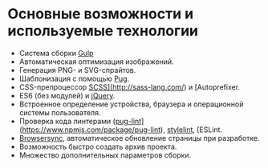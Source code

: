 # Основные возможности и используемые технологии

* Система сборки <a href="https://gulpjs.com/" target="_blank">Gulp</a>
* Автоматическая оптимизация изображений.
* Генерация PNG- и SVG-спрайтов.
* Шаблонизация с помощью <a href="https://pugjs.org/" target="_blank">Pug</a>.
* CSS-препроцессор <a href="https://autoprefixer.github.io/ru/" target="_blank">SCSS](http://sass-lang.com/) и [Autoprefixer</a>.
* ES6 (без модулей) и <a href="https://jquery.com/" target="_blank">jQuery</a>.
* Встроенное определение устройства, браузера и операционной системы пользователя.
* Проверка кода линтерами (<a href="http://eslint.org/)" target="_blank">pug-lint](https://www.npmjs.com/package/pug-lint), [stylelint](https://stylelint.io/), [ESLint</a>.
* <a href="https://www.browsersync.io/" target="_blank">Browsersync</a>, автоматическое обновление страницы при разработке.
* Возможность быстро создать архив проекта.
* Множество дополнительных параметров сборки.
